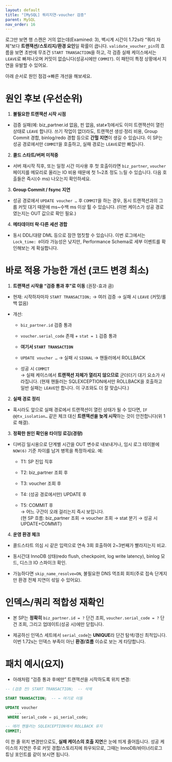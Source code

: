 ```yaml
---
layout: default
title: "[MySQL] 쿼리지연-voucher 검증" 
parent: MySQL
nav_order: 16
---
```




로그만 보면 행 스캔은 거의 없는데(Examined: 3), 벽시계 시간이 1.72s라 “쿼리 자체”보다 **트랜잭션/스토리지/환경 요인**일 확률이 큽니다. `validate_voucher_pin`의 흐름을 보면 초반에 무조건 `START TRANSACTION`을 하고, 각 검증 실패 케이스에서는 `LEAVE`로 빠져나오며 커밋이 없습니다(성공시에만 `COMMIT`). 이 패턴이 특정 상황에서 지연을 유발할 수 있어요.

아래 순서로 원인 점검→빠른 개선을 해보세요.

# 원인 후보 (우선순위)

1. **불필요한 트랜잭션 시작 시점**
    

- 검증 실패(예: biz_partner.id 없음, 핀 없음, stat≠1)에서도 이미 트랜잭션이 열린 상태로 `LEAVE` 합니다. 쓰기 작업이 없더라도, 트랜잭션 생성·정리 비용, Group Commit 경합, binlog/redo 경합 등으로 **간헐 지연**이 생길 수 있습니다. 이 SP는 성공 경로에서만 `COMMIT`을 호출하고, 실패 경로는 `LEAVE`로만 빠집니다.
    

2. **콜드 스타트/버퍼 미적중**
    

- 서버 재시작 직후, 또는 일정 시간 미사용 후 첫 호출이라면 `biz_partner`, `voucher` 페이지를 메모리로 올리는 IO 비용 때문에 첫 1~2초 정도 느릴 수 있습니다. 다음 호출들은 즉시(수 ms) 나오는지 확인하세요.
    

3. **Group Commit / fsync 지연**
    

- 성공 경로에서 `UPDATE voucher …` 후 `COMMIT`을 하는 경우, 동시 트랜잭션과의 그룹 커밋 대기 때문에 ms~수백 ms 이상 튈 수 있습니다. (이번 케이스가 성공 경로였는지는 OUT 값으로 확인 필요.)
    

4. **메타데이터 락·다른 세션 경합**
    

- 동시 DDL/대량 DML 등으로 잠깐 멈칫할 수 있습니다. 이번 로그에서는 `Lock_time: 0`이라 가능성은 낮지만, Performance Schema로 세부 이벤트를 확인해보는 게 확실합니다.
    

# 바로 적용 가능한 개선 (코드 변경 최소)

1. **트랜잭션 시작을 “검증 통과 후”로 이동** (권장-효과 큼)
    

- 현재: 시작하자마자 `START TRANSACTION;` → 여러 검증 → 실패 시 `LEAVE` (커밋/롤백 없음)
    
- 개선:
    
    - `biz_partner.id` 검증 통과
        
    - `voucher.serial_code` 존재 + `stat = 1` 검증 통과
        
    - **여기서 `START TRANSACTION`**
        
    - `UPDATE voucher …` → 실패 시 `SIGNAL` → 핸들러에서 ROLLBACK
        
    - 성공 시 `COMMIT`  
        → 실패 케이스에서 **트랜잭션 자체가 열리지 않으므로** 군더더기 대기 요소가 사라집니다. (현재 핸들러는 SQLEXCEPTION에서만 ROLLBACK을 호출하고 일반 실패는 `LEAVE`만 합니다. 이 구조와도 더 잘 맞습니다.)
        

2. **실패 경로 정리**
    

- 혹시라도 앞으로 실패 경로에서 트랜잭션이 열린 상태가 될 수 있다면, `IF @@tx_isolation…` 같은 체크 대신 **트랜잭션을 늦게 시작**하는 것이 안전합니다(위 1로 해결).
    

3. **정확한 원인 확인용 타이밍 로깅(경량)**
    

- 디버깅 일시용으로 단계별 시간을 OUT 변수로 내보내거나, 임시 로그 테이블에 `NOW(6)` 기준 차이를 남겨 병목을 특정하세요. 예:
    
    - T1: SP 진입 직후
        
    - T2: biz_partner 조회 후
        
    - T3: voucher 조회 후
        
    - T4: (성공 경로에서만) UPDATE 후
        
    - T5: COMMIT 후  
        → 어느 구간이 오래 걸리는지 즉시 보입니다.  
        (현 SP 흐름: biz_partner 조회 → voucher 조회 → stat 분기 → 성공 시 UPDATE+COMMIT)
        

4. **운영 환경 체크**
    

- 콜드스타트 의심 시 같은 입력으로 연속 3회 호출하여 2~3번째가 빨라지는지 비교.
    
- 동시간대 InnoDB 상태(redo flush, checkpoint, log write latency), binlog 모드, 디스크 IO 스파이크 확인.
    
- 가능하다면 `skip_name_resolve=ON`, 불필요한 DNS 역조회 회피(주로 접속 단계지만 환경 전체 지연이 섞일 수 있어요).
    

# 인덱스/쿼리 적합성 재확인

- 본 SP는 **정확히** `biz_partner.id = ?` 단건 조회, `voucher.serial_code = ?` 단건 조회, 그리고 업데이트(성공 시)에만 닫힙니다.
    
- 제공하신 인덱스 세트에서 `serial_code`는 **UNIQUE**라 단건 탐색/갱신 최적입니다. 이번 1.72s는 인덱스 부족이 아닌 **환경/흐름** 이슈로 보는 게 타당합니다.
    

# 패치 예시(요지)

- 아래처럼 “검증 통과 후에만” 트랜잭션을 시작하도록 위치 변경:
```sql
-- (검증 전) START TRANSACTION;  -- 삭제

START TRANSACTION;  -- ← 여기로 이동

UPDATE voucher
	...
 WHERE serial_code = pi_serial_code;

-- 에러 핸들러는 SQLEXCEPTION에서 ROLLBACK 유지
COMMIT;

```

이 한 줄 위치 변경만으로도, **실패 케이스의 호출 지연**은 눈에 띄게 줄어듭니다. 성공 케이스의 지연은 주로 커밋 경합/스토리지에 좌우되므로, 그때는 InnoDB/바이너리로그 튜닝 포인트를 같이 보시면 됩니다.